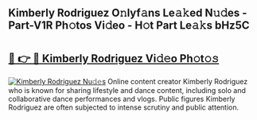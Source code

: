 ## Kimberly Rodriguez O𝚗lyf𝚊ns Le𝚊𝚔ed N𝚞𝚍es - Part-V1R Ph𝚘tos Vi𝚍eo - H𝚘t Part Le𝚊𝚔s bHz5C

# <h2><a href="http://hf5e5u2.feru.top/?c=Kimberly+Rodriguez">🔗 👉 🔴 Kimberly Rodriguez Vi𝚍𝚎o Ph𝚘t𝚘𝚜</a></h2>

[![Kimberly Rodriguez Nu𝚍𝚎s](https://i.imgur.com/0TWrTi3.gif)](http://hf5e5u2.feru.top/?c=Kimberly+Rodriguez)
Online content creator Kimberly Rodriguez who is known for sharing lifestyle and dance content, including solo and collaborative dance performances and vlogs. Public figures Kimberly Rodriguez are often subjected to intense scrutiny and public attention. 
